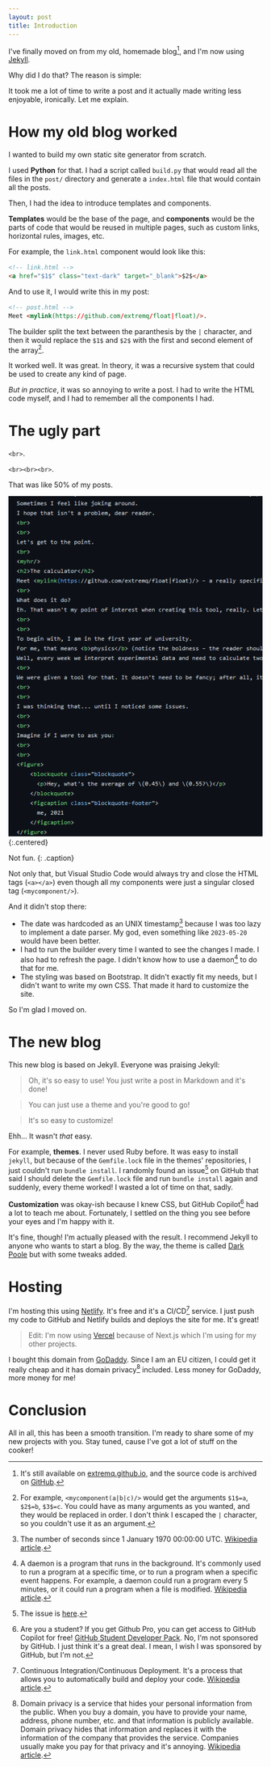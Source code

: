 ```yaml
---
layout: post
title: Introduction
---
```


I've finally moved on from my old, homemade blog[^old-blog], and I'm now using [Jekyll](https://jekyllrb.com/).

Why did I do that? The reason is simple:

It took me a lot of time to write a post and it actually made writing less enjoyable, ironically. Let me explain.

# How my old blog worked

I wanted to build my own static site generator from scratch. 

I used **Python** for that. I had a script called `build.py` that would read all the files in the `post/` directory and generate a `index.html` file that would contain all the posts.

Then, I had the idea to introduce templates and components.

**Templates** would be the base of the page, and **components** would be the parts of code that would be reused in multiple pages, such as custom links, horizontal rules, images, etc.

For example, the `link.html` component would look like this:

```html
<!-- link.html -->
<a href="$1$" class="text-dark" target="_blank">$2$</a>
```
And to use it, I would write this in my post:

```html
<!-- post.html -->
Meet <mylink(https://github.com/extremq/float|float)/>.
```

The builder split the text between the paranthesis by the `|` character, and then it would replace the `$1$` and `$2$` with the first and second element of the array[^explanation].

It worked well. It was great. In theory, it was a recursive system that could be used to create any kind of page.

*But in practice*, it was so annoying to write a post. I had to write the HTML code myself, and I had to remember all the components I had.

# The ugly part
`<br>`. 

`<br><br><br>`. 

That was like 50% of my posts.

![br](/assets/images/001/uglycode.png){:.centered}

Not fun.
{: .caption}

Not only that, but Visual Studio Code would always try and close the HTML tags (`<a></a>`) even though all my components were just a singular closed tag (`<mycomponent/>`).

And it didn't stop there:
- The date was hardcoded as an UNIX timestamp[^unix-timestamp] because I was too lazy to implement a date parser. My god, even something like `2023-05-20` would have been better.
- I had to run the builder every time I wanted to see the changes I made. I also had to refresh the page. I didn't know how to use a daemon[^daemon] to do that for me.
- The styling was based on Bootstrap. It didn't exactly fit my needs, but I didn't want to write my own CSS. That made it hard to customize the site.

So I'm glad I moved on.

# The new blog
This new blog is based on Jekyll. Everyone was praising Jekyll:

> Oh, it's so easy to use! You just write a post in Markdown and it's done!

> You can just use a theme and you're good to go!

> It's so easy to customize!

Ehh... It wasn't *that* easy.

For example, **themes**. I never used Ruby before. It was easy to install `jekyll`, but because of the `Gemfile.lock` file in the themes' repositories, I just couldn't run `bundle install`. I randomly found an issue[^issue] on GitHub that said I should delete the `Gemfile.lock` file and run `bundle install` again and suddenly, every theme worked! I wasted a lot of time on that, sadly.

**Customization** was okay-ish because I knew CSS, but GitHub Copilot[^copilot] had a lot to teach me about. Fortunately, I settled on the thing you see before your eyes and I'm happy with it.

It's fine, though! I'm actually pleased with the result. I recommend Jekyll to anyone who wants to start a blog. By the way, the theme is called [Dark Poole](https://github.com/andrewhwanpark/dark-poole) but with some tweaks added.

# Hosting
I'm hosting this using [Netlify](https://netlify.com). It's free and it's a CI/CD[^ci-cd] service. I just push my code to GitHub and Netlify builds and deploys the site for me. It's great!

> Edit: I'm now using [Vercel](https://vercel.com) because of Next.js which I'm using for my other projects.

I bought this domain from [GoDaddy](https://godaddy.com). Since I am an EU citizen, I could get it really cheap and it has domain privacy[^domain-privacy] included. Less money for GoDaddy, more money for me!

# Conclusion
All in all, this has been a smooth transition. I'm ready to share some of my new projects with you. Stay tuned, cause I've got a lot of stuff on the cooker!

[^old-blog]: It's still available on [extremq.github.io](https://extremq.github.io), and the source code is archived on [GitHub](https://github.com/extremq/extremq.github.io).
[^explanation]: For example, `<mycomponent(a|b|c)/>` would get the arguments `$1$=a`, `$2$=b`, `$3$=c`. You could have as many arguments as you wanted, and they would be replaced in order. I don't think I escaped the `|` character, so you couldn't use it as an argument.
[^unix-timestamp]: The number of seconds since 1 January 1970 00:00:00 UTC. [Wikipedia article](https://en.wikipedia.org/wiki/Unix_time).
[^daemon]: A daemon is a program that runs in the background. It's commonly used to run a program at a specific time, or to run a program when a specific event happens. For example, a daemon could run a program every 5 minutes, or it could run a program when a file is modified. [Wikipedia article](https://en.wikipedia.org/wiki/Daemon_(computing)).
[^issue]: The issue is [here](https://github.com/poole/poole/issues/223).
[^copilot]: Are you a student? If you get Github Pro, you can get access to GitHub Copilot for free! [GitHub Student Developer Pack](https://education.github.com/pack). No, I'm not sponsored by GitHub. I just think it's a great deal. I mean, I wish I was sponsored by GitHub, but I'm not.
[^ci-cd]: Continuous Integration/Continuous Deployment. It's a process that allows you to automatically build and deploy your code. [Wikipedia article](https://en.wikipedia.org/wiki/CI/CD).
[^domain-privacy]: Domain privacy is a service that hides your personal information from the public. When you buy a domain, you have to provide your name, address, phone number, etc. and that information is publicly available. Domain privacy hides that information and replaces it with the information of the company that provides the service. Companies usually make you pay for that privacy and it's annoying. [Wikipedia article](https://en.wikipedia.org/wiki/Domain_privacy).